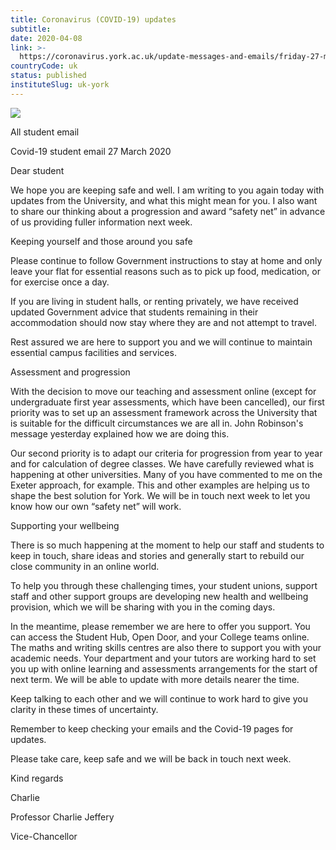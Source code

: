 ```yaml
---
title: Coronavirus (COVID-19) updates
subtitle: 
date: 2020-04-08
link: >-
  https://coronavirus.york.ac.uk/update-messages-and-emails/friday-27-march-student-email
countryCode: uk
status: published
instituteSlug: uk-york
---
```

![](https://lh4.googleusercontent.com/7SFGerL1e8_nNxORbP09lqQKO3XfKs_ZGtlynsgKlkeRulD3ck1QvA1B5Ziz36qnTAnxWYwpUxAJ68Lu6xrye4B_Q2yQVnAt)

All student email

Covid-19 student email 27 March 2020

Dear student

We hope you are keeping safe and well. I am writing to you again today with updates from the University, and what this might mean for you. I also want to share our thinking about a progression and award “safety net” in advance of us providing fuller information next week.

Keeping yourself and those around you safe

Please continue to follow Government instructions to stay at home and only leave your flat for essential reasons such as to pick up food, medication, or for exercise once a day.

If you are living in student halls, or renting privately, we have received updated Government advice that students remaining in their accommodation should now stay where they are and not attempt to travel.

Rest assured we are here to support you and we will continue to maintain essential campus facilities and services.

Assessment and progression

With the decision to move our teaching and assessment online (except for undergraduate first year assessments, which have been cancelled), our first priority was to set up an assessment framework across the University that is suitable for the difficult circumstances we are all in. John Robinson's message yesterday explained how we are doing this.

Our second priority is to adapt our criteria for progression from year to year and for calculation of degree classes. We have carefully reviewed what is happening at other universities. Many of you have commented to me on the Exeter approach, for example. This and other examples are helping us to shape the best solution for York. We will be in touch next week to let you know how our own “safety net” will work.

Supporting your wellbeing

There is so much happening at the moment to help our staff and students to keep in touch, share ideas and stories and generally start to rebuild our close community in an online world.

To help you through these challenging times, your student unions, support staff and other support groups are developing new health and wellbeing provision, which we will be sharing with you in the coming days.

In the meantime, please remember we are here to offer you support. You can access the Student Hub, Open Door, and your College teams online. The maths and writing skills centres are also there to support you with your academic needs. Your department and your tutors are working hard to set you up with online learning and assessments arrangements for the start of next term. We will be able to update with more details nearer the time.

Keep talking to each other and we will continue to work hard to give you clarity in these times of uncertainty.

Remember to keep checking your emails and the Covid-19 pages for updates.

Please take care, keep safe and we will be back in touch next week.





Kind regards

Charlie

Professor Charlie Jeffery

Vice-Chancellor



